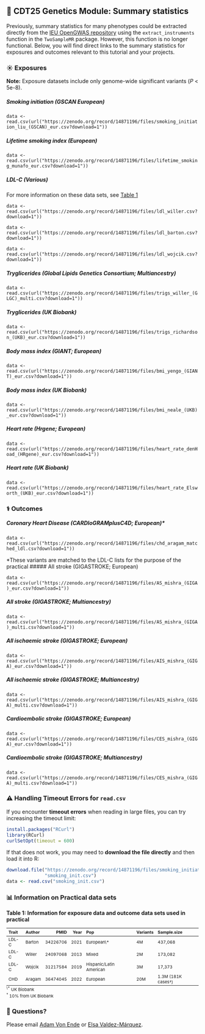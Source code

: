 
<!-- README.md is generated from README.Rmd. Please edit that file -->

## 📝 CDT25 Genetics Module: Summary statistics

Previously, summary statistics for many phenotypes could be extracted
directly from the [IEU OpenGWAS repository](https://gwas.mrcieu.ac.uk/)
using the `extract_instruments` function in the `TwoSampleMR` package.
However, this function is no longer functional. Below, you will find
direct links to the summary statistics for exposures and outcomes
relevant to this tutorial and your projects.

### ☀️ Exposures

<span style="font-size:14px;"> **Note:** Exposure datasets include only
genome-wide significant variants (*P* \< 5e-8). </span>

##### Smoking initiation (GSCAN European)

`data <- read.csv(url("https://zenodo.org/record/14871196/files/smoking_initiation_liu_(GSCAN)_eur.csv?download=1"))`

##### Lifetime smoking index (European)

`data <- read.csv(url("https://zenodo.org/record/14871196/files/lifetime_smoking_munafo_eur.csv?download=1"))`

##### LDL-C (Various)

For more information on these data sets, see [Table 1](#table1)

`data <- read.csv(url("https://zenodo.org/record/14871196/files/ldl_willer.csv?download=1"))`

`data <- read.csv(url("https://zenodo.org/record/14871196/files/ldl_barton.csv?download=1"))`

`data <- read.csv(url("https://zenodo.org/record/14871196/files/ldl_wojcik.csv?download=1"))`

##### Tryglicerides (Global Lipids Genetics Consortium; Multiancestry)

`data <- read.csv(url("https://zenodo.org/record/14871196/files/trigs_willer_(GLGC)_multi.csv?download=1"))`

##### Tryglicerides (UK Biobank)

`data <- read.csv(url("https://zenodo.org/record/14871196/files/trigs_richardson_(UKB)_eur.csv?download=1"))`

##### Body mass index (GIANT; European)

`data <- read.csv(url("https://zenodo.org/record/14871196/files/bmi_yengo_(GIANT)_eur.csv?download=1"))`

##### Body mass index (UK Biobank)

`data <- read.csv(url("https://zenodo.org/record/14871196/files/bmi_neale_(UKB)_eur.csv?download=1"))`

##### Heart rate (Hrgene; European)

`data <- read.csv(url("https://zenodo.org/record/14871196/files/heart_rate_denHoad_(HRgene)_eur.csv?download=1"))`

##### Heart rate (UK Biobank)

`data <- read.csv(url("https://zenodo.org/record/14871196/files/heart_rate_Elsworth_(UKB)_eur.csv?download=1"))`

### ⚕️ Outcomes

##### Coronary Heart Disease (CARDIoGRAMplusC4D; European)\*

`data <- read.csv(url("https://zenodo.org/record/14871196/files/chd_aragam_matched_ldl.csv?download=1"))`

<span style="font-size:14px;"> \*These variants are matched to the LDL-C
lists for the purpose of the practical </span> \##### All stroke
(GIGASTROKE; European)

`data <- read.csv(url("https://zenodo.org/record/14871196/files/AS_mishra_(GIGA)_eur.csv?download=1"))`

##### All stroke (GIGASTROKE; Multiancestry)

`data <- read.csv(url("https://zenodo.org/record/14871196/files/AS_mishra_(GIGA)_multi.csv?download=1"))`

##### All ischaemic stroke (GIGASTROKE; European)

`data <- read.csv(url("https://zenodo.org/record/14871196/files/AIS_mishra_(GIGA)_eur.csv?download=1"))`

##### All ischaemic stroke (GIGASTROKE; Multiancestry)

`data <- read.csv(url("https://zenodo.org/record/14871196/files/AIS_mishra_(GIGA)_multi.csv?download=1"))`

##### Cardioembolic stroke (GIGASTROKE; European)

`data <- read.csv(url("https://zenodo.org/record/14871196/files/CES_mishra_(GIGA)_eur.csv?download=1"))`

##### Cardioembolic stroke (GIGASTROKE; Multiancestry)

`data <- read.csv(url("https://zenodo.org/record/14871196/files/CES_mishra_(GIGA)_multi.csv?download=1"))`

### ⚠️ Handling Timeout Errors for `read.csv`

If you encounter **timeout errors** when reading in large files, you can
try increasing the timeout limit:

``` r
install.packages("RCurl")
library(RCurl)
curlSetOpt(timeout = 600)
```

If that does not work, you may need to **download the file directly**
and then load it into R:

``` r
download.file("https://zenodo.org/record/14871196/files/smoking_initiation_liu_(GSCAN)_eur.csv",  
              "smoking_init.csv")
data <- read.csv("smoking_init.csv")
```

### 📊 Information on Practical data sets

<a id="table1"></a> **Table 1: Information for exposure data and outcome
data sets used in practical**

<table class="table table-striped table-hover table-condensed" style="font-size: 11px; width: auto !important; margin-left: auto; margin-right: auto;border-bottom: 0;">
<thead>
<tr>
<th style="text-align:left;">
Trait
</th>
<th style="text-align:left;">
Author
</th>
<th style="text-align:right;">
PMID
</th>
<th style="text-align:right;">
Year
</th>
<th style="text-align:left;">
Pop
</th>
<th style="text-align:left;">
Variants
</th>
<th style="text-align:left;">
Sample.size
</th>
</tr>
</thead>
<tbody>
<tr>
<td style="text-align:left;">
LDL-C
</td>
<td style="text-align:left;">
Barton
</td>
<td style="text-align:right;">
34226706
</td>
<td style="text-align:right;">
2021
</td>
<td style="text-align:left;">
European\*
</td>
<td style="text-align:left;">
4M
</td>
<td style="text-align:left;">
437,068
</td>
</tr>
<tr>
<td style="text-align:left;">
LDL-C
</td>
<td style="text-align:left;">
Willer
</td>
<td style="text-align:right;">
24097068
</td>
<td style="text-align:right;">
2013
</td>
<td style="text-align:left;">
Mixed
</td>
<td style="text-align:left;">
2M
</td>
<td style="text-align:left;">
173,082
</td>
</tr>
<tr>
<td style="text-align:left;">
LDL-C
</td>
<td style="text-align:left;">
Wojcik
</td>
<td style="text-align:right;">
31217584
</td>
<td style="text-align:right;">
2019
</td>
<td style="text-align:left;">
Hispanic/Latin American
</td>
<td style="text-align:left;">
3M
</td>
<td style="text-align:left;">
17,373
</td>
</tr>
<tr>
<td style="text-align:left;">
CHD
</td>
<td style="text-align:left;">
Aragam
</td>
<td style="text-align:right;">
36474045
</td>
<td style="text-align:right;">
2022
</td>
<td style="text-align:left;">
European
</td>
<td style="text-align:left;">
20M
</td>
<td style="text-align:left;">
1.3M (181K cases†)
</td>
</tr>
</tbody>
<tfoot>
<tr>
<td style="padding: 0; " colspan="100%">
<sup>\*</sup> UK Biobank
</td>
</tr>
<tr>
<td style="padding: 0; " colspan="100%">
<sup>†</sup> 10% from UK Biobank
</td>
</tr>
</tfoot>
</table>

### 🙋 Questions?

Please email [Adam Von Ende](mailto:adam.vonende@ndph.ox.ac.uk) or [Elsa
Valdez-Márquez](mailto:elsa.valdez-marquez@ndph.ox.ac.uk).
